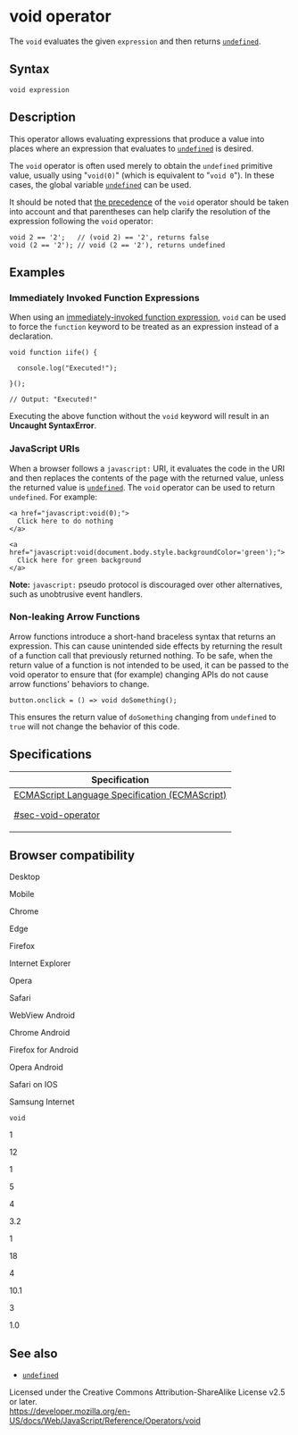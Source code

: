 # void operator

The `void` evaluates the given `expression` and then returns [`undefined`](../global_objects/undefined).

## Syntax

    void expression

## Description

This operator allows evaluating expressions that produce a value into places where an expression that evaluates to [`undefined`](../global_objects/undefined) is desired.

The `void` operator is often used merely to obtain the `undefined` primitive value, usually using "`void(0)`" (which is equivalent to "`void 0`"). In these cases, the global variable [`undefined`](../global_objects/undefined) can be used.

It should be noted that [the precedence](operator_precedence) of the `void` operator should be taken into account and that parentheses can help clarify the resolution of the expression following the `void` operator:

    void 2 == '2';   // (void 2) == '2', returns false
    void (2 == '2'); // void (2 == '2'), returns undefined

## Examples

### Immediately Invoked Function Expressions

When using an [immediately-invoked function expression](https://developer.mozilla.org/en-US/docs/Glossary/IIFE), `void` can be used to force the `function` keyword to be treated as an expression instead of a declaration.

    void function iife() {

      console.log("Executed!");

    }();

    // Output: "Executed!"

Executing the above function without the `void` keyword will result in an **Uncaught SyntaxError**.

### JavaScript URIs

When a browser follows a `javascript:` URI, it evaluates the code in the URI and then replaces the contents of the page with the returned value, unless the returned value is [`undefined`](../global_objects/undefined). The `void` operator can be used to return `undefined`. For example:

    <a href="javascript:void(0);">
      Click here to do nothing
    </a>

    <a href="javascript:void(document.body.style.backgroundColor='green');">
      Click here for green background
    </a>

**Note:** `javascript:` pseudo protocol is discouraged over other alternatives, such as unobtrusive event handlers.

### Non-leaking Arrow Functions

Arrow functions introduce a short-hand braceless syntax that returns an expression. This can cause unintended side effects by returning the result of a function call that previously returned nothing. To be safe, when the return value of a function is not intended to be used, it can be passed to the void operator to ensure that (for example) changing APIs do not cause arrow functions' behaviors to change.

    button.onclick = () => void doSomething();

This ensures the return value of `doSomething` changing from `undefined` to `true` will not change the behavior of this code.

## Specifications

<table><thead><tr class="header"><th>Specification</th></tr></thead><tbody><tr class="odd"><td><a href="https://tc39.es/ecma262/#sec-void-operator">ECMAScript Language Specification (ECMAScript) 
<br/>

<span class="small">#sec-void-operator</span></a></td></tr></tbody></table>

## Browser compatibility

Desktop

Mobile

Chrome

Edge

Firefox

Internet Explorer

Opera

Safari

WebView Android

Chrome Android

Firefox for Android

Opera Android

Safari on IOS

Samsung Internet

`void`

1

12

1

5

4

3.2

1

18

4

10.1

3

1.0

## See also

-   [`undefined`](../global_objects/undefined)

 
Licensed under the Creative Commons Attribution-ShareAlike License v2.5 or later.  
<a href="https://developer.mozilla.org/en-US/docs/Web/JavaScript/Reference/Operators/void" class="_attribution-link">https://developer.mozilla.org/en-US/docs/Web/JavaScript/Reference/Operators/void</a>
